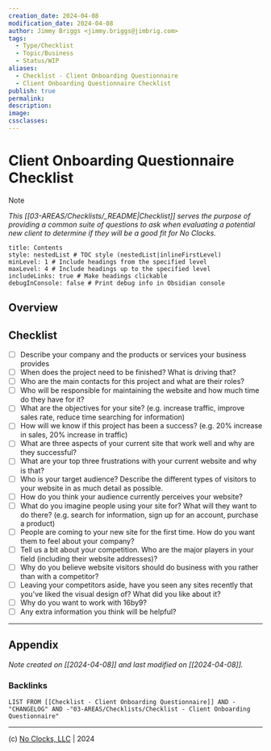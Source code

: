 ```yaml
---
creation_date: 2024-04-08
modification_date: 2024-04-08
author: Jimmy Briggs <jimmy.briggs@jimbrig.com>
tags:
  - Type/Checklist
  - Topic/Business
  - Status/WIP
aliases:
  - Checklist - Client Onboarding Questionnaire
  - Client Onboarding Questionnaire Checklist
publish: true
permalink:
description:
image:
cssclasses:
---
```


# Client Onboarding Questionnaire Checklist

> [!NOTE]
> *This [[03-AREAS/Checklists/_README|Checklist]] serves the purpose of providing a common suite of questions to ask when evaluating a potential new client to determine if they will be a good fit for No Clocks.*

```table-of-contents
title: Contents
style: nestedList # TOC style (nestedList|inlineFirstLevel)
minLevel: 1 # Include headings from the specified level
maxLevel: 4 # Include headings up to the specified level
includeLinks: true # Make headings clickable
debugInConsole: false # Print debug info in Obsidian console
```

## Overview

## Checklist

- [ ] Describe your company and the products or services your business provides
- [ ] When does the project need to be finished? What is driving that?
- [ ] Who are the main contacts for this project and what are their roles?
- [ ] Who will be responsible for maintaining the website and how much time do they have for it?
- [ ] What are the objectives for your site? (e.g. increase traffic, improve sales rate, reduce time searching for information)
- [ ] How will we know if this project has been a success? (e.g. 20% increase in sales, 20% increase in traffic)
- [ ] What are three aspects of your current site that work well and why are they successful?
- [ ] What are your top three frustrations with your current website and why is that?
- [ ] Who is your target audience? Describe the different types of visitors to your website in as much detail as possible.
- [ ] How do you think your audience currently perceives your website?
- [ ] What do you imagine people using your site for? What will they want to do there? (e.g. search for information, sign up for an account, purchase a product)
- [ ] People are coming to your new site for the first time. How do you want them to feel about your company?
- [ ] Tell us a bit about your competition. Who are the major players in your field (including their website addresses)?
- [ ] Why do you believe website visitors should do business with you rather than with a competitor?
- [ ] Leaving your competitors aside, have you seen any sites recently that you've liked the visual design of? What did you like about it?
- [ ] Why do you want to work with 16by9?
- [ ] Any extra information you think will be helpful?

***

## Appendix

*Note created on [[2024-04-08]] and last modified on [[2024-04-08]].*

### Backlinks

```dataview
LIST FROM [[Checklist - Client Onboarding Questionnaire]] AND -"CHANGELOG" AND -"03-AREAS/Checklists/Checklist - Client Onboarding Questionnaire"
```

***

(c) [No Clocks, LLC](https://github.com/noclocks) | 2024